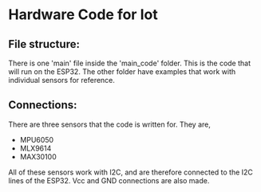 # Hardware Code for Iot
## File structure:
There is one 'main' file inside the 'main_code' folder. This is the code that will run on the ESP32. The other folder have examples that work with individual sensors
for reference.
## Connections:
There are three sensors that the code is written for. They are, 
- MPU6050
- MLX9614
- MAX30100
  
All of these sensors work with I2C, and are therefore connected to the I2C lines of the ESP32. Vcc and GND connections are also made.
